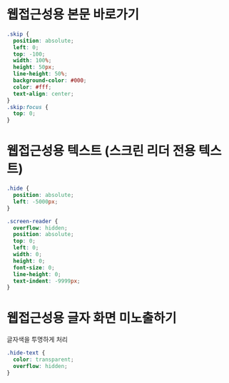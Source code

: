 # 웹접근성용 본문 바로가기

```css
.skip {
  position: absolute;
  left: 0;
  top: -100;
  width: 100%;
  height: 50px;
  line-height: 50%;
  background-color: #000;
  color: #fff;
  text-align: center;
}
.skip:focus {
  top: 0;
}
```

# 웹접근성용 텍스트 (스크린 리더 전용 텍스트)

```css
.hide {
  position: absolute;
  left: -5000px;
}

.screen-reader {
  overflow: hidden;
  position: absolute;
  top: 0;
  left: 0;
  width: 0;
  height: 0;
  font-size: 0;
  line-height: 0;
  text-indent: -9999px;
}
```

# 웹접근성용 글자 화면 미노출하기

글자색을 투명하게 처리

```css
.hide-text {
  color: transparent;
  overflow: hidden;
}
```
